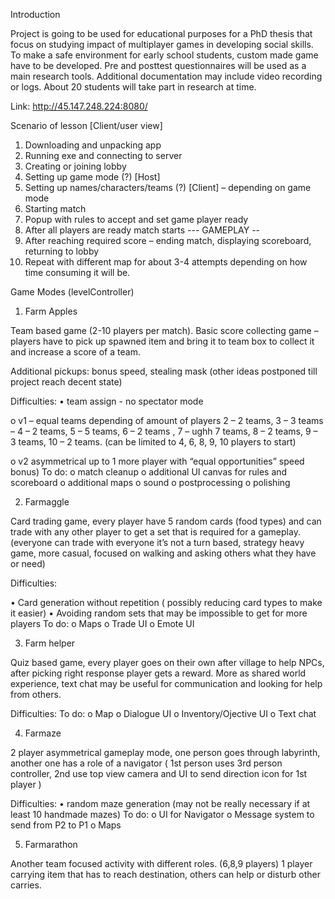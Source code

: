 Introduction

Project is going to be used for educational purposes for a PhD thesis that focus on studying impact of multiplayer games in developing social skills. To make a safe environment for early school students, custom made game have to be developed.  Pre and posttest questionnaires will be used as a main research tools. Additional documentation may include video recording or logs. About 20 students will take part in research at time.

Link:
http://45.147.248.224:8080/

Scenario of lesson [Client/user view]
1.	Downloading and unpacking app
2.	Running exe and connecting to server
3.	Creating or joining lobby
4.	Setting up game mode (?) [Host]
5.	Setting up names/characters/teams (?) [Client] – depending on game mode
6.	Starting match 
7.	Popup with rules to accept and set game player ready
8.	After all players are ready match starts
--- GAMEPLAY --
9.	After reaching required score – ending match, displaying scoreboard, returning to lobby
10.	Repeat with different map for about 3-4 attempts depending on how time consuming it will be.

Game Modes (levelController)
1.	Farm Apples 

Team based game (2-10 players per match). Basic score collecting game – players have to pick up spawned item and bring it to team box to collect it and increase a score of a team.

Additional pickups: bonus speed, stealing mask (other ideas postponed till project reach decent state)

Difficulties: 
•	team assign - no spectator mode

o	v1 – equal teams depending of amount of players
2 – 2 teams, 3 – 3 teams – 4 – 2 teams, 5 – 5 teams, 6 – 2 teams , 7 – ughh 7 teams, 8 – 2 teams, 9 – 3 teams, 10 – 2 teams. (can be limited to 4, 6, 8, 9, 10 players to start)

o	v2 asymmetrical 
up to 1 more player with “equal opportunities” speed bonus) 
To do: 
o	match cleanup
o	additional UI canvas for rules and scoreboard
o	additional maps
o	sound
o	postprocessing
o	polishing

2.	Farmaggle 

Card trading game, every player have 5 random cards (food types) and can trade with any other player to get a set that is required for a gameplay. (everyone can trade with everyone it’s not a turn based, strategy heavy game, more casual, focused on walking and asking others what they have or need)

Difficulties:

•	Card generation without repetition ( possibly reducing card types to make it easier)
•	Avoiding random sets that may be impossible to get for more players
To do:
o	Maps
o	Trade UI
o	Emote UI

3.	Farm helper

Quiz based game, every player goes on their own after village to help NPCs, after picking right response player gets a reward. More as shared world experience, text chat may be useful for communication and looking for help from others. 

Difficulties:
To do:
o	Map
o	Dialogue UI
o	Inventory/Ojective UI
o	Text chat

4.	Farmaze

2 player asymmetrical gameplay mode, one person goes through labyrinth, another one has a role of a navigator ( 1st person uses 3rd person controller, 2nd use top view camera and UI to send direction icon for 1st player ) 

Difficulties:
•	random maze generation (may not be really necessary if at least 10 handmade mazes)
To do:
o	UI for Navigator
o	Message system to send from P2 to P1
o	Maps

5.	Farmarathon

Another team focused activity with different roles. (6,8,9 players)
1 player carrying item that has to reach destination, others can help or disturb other carries.
